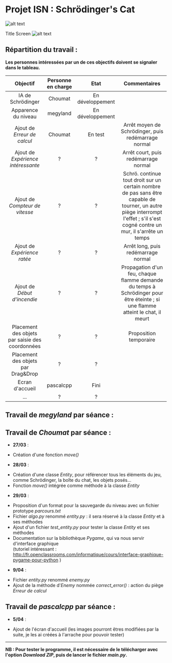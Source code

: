 Projet ISN : Schrödinger's Cat
==========

![alt text](http://img15.hostingpics.net/pics/916035logom.png "Logo")

Title Screen
![alt text](http://img15.hostingpics.net/pics/664306titleScreenConcept.png "Logo")

Répartition du travail :
------------------------
**Les personnes intéressées par un de ces objectifs doivent se signaler dans le tableau.**  

Objectif | Personne en charge | Etat | Commentaires
:-------:|:------------------:|:----:|:------------:
IA de Schrödinger | Choumat | En développement | 
Apparence du niveau | megyland | En développement |
Ajout de _Erreur de calcul_ | Choumat | En test | Arrêt moyen de Schrödinger, puis redémarrage normal
Ajout de _Expérience intéressante_ | ? | ? | Arrêt court, puis redémarrage normal
Ajout de _Compteur de vitesse_ | ? | ? | Schrö. continue tout droit sur un certain nombre de pas sans être capable de tourner, un autre piège interrompt l'effet ; s'il s'est cogné contre un mur, il s'arrête un temps
Ajout de _Expérience ratée_ | ? | ? | Arrêt long, puis redémarrage normal
Ajout de _Début d'incendie_ | ? | ? | Propagation d'un feu, chaque flamme demande du temps à Schrödinger pour être éteinte ; si une flamme atteint le chat, il meurt
Placement des objets par saisie des coordonnées | ? | ? | Proposition temporaire
Placement des objets par Drag&Drop | ? | ? |
Ecran d'accueil | pascalcpp | Fini
... | ? | ? |

Travail de _megyland_ par séance :
---------------------------------

Travail de _Choumat_ par séance :
--------------------------------
* __27/03__ :
 - Création d'une fonction _move()_

* __28/03__ :
 - Création d'une classe _Entity_, pour référencer tous les éléments du jeu, comme Schrödinger, la boîte du chat, les objets posés...
 - Fonction _move()_ intégrée comme méthode à la classe _Entity_

* __29/03__ :
 - Proposition d'un format pour la sauvegarde du niveau avec un fichier prototype _parcours.txt_
 - Fichier _algo.py_ renommé _entity.py_ : il sera réservé à la classe _Entity_ et à ses méthodes
 - Ajout d'un fichier *test_entity.py* pour tester la classe _Entity_ et ses méthodes
 - Documentation sur la bibliothèque _Pygame_, qui va nous servir d'interface graphique  
(tutoriel intéressant : http://fr.openclassrooms.com/informatique/cours/interface-graphique-pygame-pour-python )

* __9/04__ :
 - Fichier _entity.py_ renommé _enemy.py_
 - Ajout de la méthode d'_Enemy_ nommée *correct_error()* : action du piège _Erreur de calcul_

Travail de _pascalcpp_ par séance :
----------------------------------

* __5/04__ :
 - Ajout de l'écran d'accueil (les images pourront êtres modifiées par la suite, je les ai créées à l'arrache pour pouvoir tester)

*******************
**NB : Pour tester le programme, il est nécessaire de le télécharger avec l'option _Download ZIP_, puis de lancer le fichier _main.py_.**
